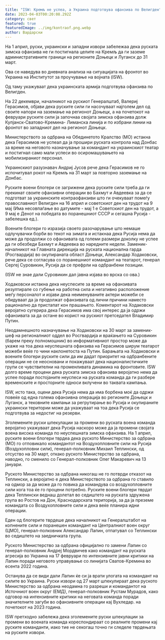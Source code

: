 ```yaml
---
title: "ISW: Кремљ не успеа, а Украина подготвува офанзива по Велигден"
date: 2023-04-03T00:20:08.292Z
category: свет
featured: true
featuredImage: ../img/kontraof.png.webp
author: Вардарски
---
```


На 1 април, руски, украински и западни извори забележаа дека руската зимска офанзива не ги постигнала целите на Кремљ да ги заземе административните граници на регионите Доњецк и Луганск до 31 март.

Ова се наведува во дневната анализа на ситуацијата на фронтот во Украина на Институтот за проучување на војната (ISW).

Од таму укажуваат дека украинската армија подготвува офанзива по Велигден.

На 22 декември, началникот на рускиот Генералштаб, Валериј Герасимов, објави дека руските сили ги насочуваат најголем дел од своите напори на заземање на регионот Доњецк, а на почетокот на февруари руските сили ја започнаа својата зимска офанзива долж Купјанск-Сватово-Кремина- Лиманска линија и по избрани линии на фронтот во западниот дел на регионот Доњецк.

Министерството за одбрана на Обединетото Кралство (МО) истакна дека Герасимов не успеал да ја прошири руската контрола над Донбас за време на неговото назначување за командант на украинскиот театар и постигнал само мали успеси во осиромашувањето на мобилизираниот персонал.

Украинскиот разузнавач Андриј Јусов рече дека Герасимов не го испочитувал рокот на Кремљ на 31 март за повторно заземање на Донбас.

Руските воени блогери се загрижени дека руските сили треба да ги прекинат своите офанзивни операции во Бахмут и Авдеевка за да се подготват за украинските контраофанзиви што ги очекуваат помеѓу православниот Велигден на 16 април и советскиот ден на трудот на 9 мај (Има несовпаѓање во датумите - мај 1 е Советскиот ден на трудот, а 9 мај е Денот на победата во поранешниот СССР и сегашна Русија - забелешка ед.).

Воените блогери го изразија своето разочарување што немаше одлучувачки борби во текот на зимата и истакнаа дека Русија нема да може да продолжи со офанзивата од големи размери доколку не успее да ги обезбеди Бахмут и Авдеевка во наредните недели. Заменик-началникот на Главната дирекција на руската национална гарда (Росгвардија) во окупираната област Доњецк, Александар Ходаковски, рече дека се согласува со поранешниот командант на театарот, генерал Сергеј Суровикин, Русија да се префрли на одбранбени позиции.

(ISW не знае дали Суровикин дал јавна изјава во врска со ова.)

Ходаковски истакна дека неуспесите за време на офанзивата резултирале со губење на работна сила и негативно расположение меѓу персоналот и изјави дека неименуваните актери можеби се обидуваат да ја продолжат офанзивата од лични причини наместо рационално да пристапат кон прашањето. Коментарот на Ходаковски веројатно сугерира дека Герасимов има свој интерес да ја одржи офанзивата за да остане во корист на рускиот претседател Владимир Путин.

Неодамнешното назначување на Ходаковски на 30 март за заменик-шеф на регионалниот оддел во Росгвардија и враќањето на Суровикин (барем преку полномошник) во информативниот простор може да укаже на тоа дека неуспешната офанзива на Герасимов ширум театарот можеби веќе го чини наклонетоста на Путин.
Барањата на Ходаковски и воените блогери руските сили да им дадат приоритет на одбранбените операции не се неосновани и покажуваат дека националистичките групи се чувствителни на променливата динамика на фронтовите. ISW долго време процени дека руската зимска офанзива веројатно нема да успее поради постојаните неуспеси на руската команда да ги разбере временските и просторните односи вклучени во таквата кампања.

ISW, исто така, оцени дека Русија нема да има борбена моќ да одржи повеќе од една голема офанзивна операција во регионите Доњецк и Луганск, а тековните кампањи за регрутирање во Русија и окупираните украински територии може да укажуваат на тоа дека Русија се подготвува за недостиг на резерви.

Зголемените руски шпекулации за промени во руската воена команда веројатно укажуваат дека Русија наскоро може да ја промени својата воена висока команда по неуспешната зимска офанзива. На 1 април, руските воени блогери тврдеа дека руското Министерство за одбрана (МО) го отповикало командантот на Воздухопловните сили на Русија (Воздухопловни сили), генерал-полковник Михаил Теплински, од отсуство на 30 март, откако руското Министерство за одбрана, наводно, го сменило со Генерал-полковник Олег Макаревич на 13 јануари.

Руското Министерство за одбрана никогаш не го потврди отказот на Теплински, а веројатно е дека Министерството за одбрана го ставило на одмор за да може да го повика да командува со воздухопловните сили кога тоа ќе го процени потребно. Руските воени блогери тврдат дека Теплински веднаш долетал во седиштето на руската здружена група во Ростов на Дон, Краснодарската територија, за да ја преземе командата со Воздухопловните сили и дека веќе планира идни операции.

Еден од блогерите тврдеше дека началникот на Генералштабот на копнените сили и поранешен командант на Централниот воен округ (ЦМО), генерал-полковник Александар Лапин, отпатувал со Теплински во седиштето на заедничката група.

Руското Министерство за одбрана официјално го замени Лапин со генерал-полковник Андреј Мордвичев како командант на руската агресија во Украина на 17 февруари по интензивните јавни критики на Лапин поради неговото управување со линијата Сватов-Кремина во есента 2022 година.

Останува да се види дали Лапин ќе си ја врати улогата на командант на силите во Украина. Руски извори од 27 март шпекулираат дека руското Министерство за одбрана неодамна го разреши и командантот на Источниот воен округ (ЕМД), генерал-полковник Рустам Мурадов, како одговор на интензивните критики на неговата команда поради значителните загуби во офанзивните операции кај Вухледар. на почетокот на 2023 година.

ISW претходно забележа дека зголемените руски шпекулации за промени во воената команда кореспондираат со реалните промени кај руските команданти, иако тие не секогаш точно ги следеле тврдењата на руските извори.
